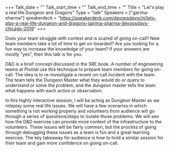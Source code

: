 +++
Talk_date = ""
Talk_start_time = ""
Talk_end_time = ""
Title = "Let's play a real life Dungeon and Dragons"
Type = "talk"
Speakers = ["garima-sharma"]
speakerdeck = "https://speakerdeck.com/devopsdayschi/lets-play-a-real-life-dungeon-and-dragons-garima-sharma-devopsdays-chicago-2019"
+++

Does your team struggle with context and is scared of going on-call? New team members take a lot of time to get on-boarded? Are you looking for a fun way to increase the knowledge of your team?
If your answers are mostly "yes", then this talk is for you.

D&D is a brief concept discussed in the SRE book. A number of engineering teams at Pivotal use this technique to prepare team members for going on-call. The idea is to re-investigate a recent on-call incident with the team. The team tells the Dungeon Master what they would do or query to understand or solve the problem, and the dungeon master tells the team what happens with each action or observation. 

In this highly interactive session, I will be acting as Dungeon Master as we roleplay some real life issues. We will have a few scenarios in which something is not working properly and volunteers from audience will go through a series of questions/steps to isolate those problems. We will see how the D&D exercise can provide more context of the infrastructure to the volunteers. These issues will be fairly common, but the process of going through debugging these issues as a team is fun and a great learning exercise. The key takeaway for audience is how to hold a similar session for their team and gain more confidence on going on-call.
